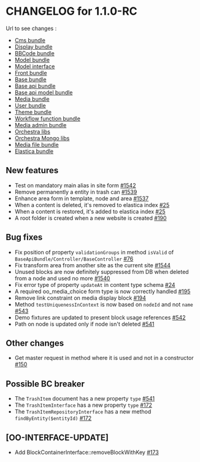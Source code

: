 # CHANGELOG for 1.1.0-RC

Url to see changes : 

 - [Cms bundle](https://github.com/open-orchestra/open-orchestra-cms-bundle/compare/v1.1.0-beta...v1.1.0-RC)
 - [Display bundle](https://github.com/open-orchestra/open-orchestra-display-bundle/compare/v1.1.0-beta...v1.1.0-RC)
 - [BBCode bundle](https://github.com/open-orchestra/open-orchestra-bbcode-bundle/compare/v1.1.0-beta...v1.1.0-RC)
 - [Model bundle](https://github.com/open-orchestra/open-orchestra-model-bundle/compare/v1.1.0-beta...v1.1.0-RC)
 - [Model interface](https://github.com/open-orchestra/open-orchestra-model-interface/compare/v1.1.0-beta...v1.1.0-RC)
 - [Front bundle](https://github.com/open-orchestra/open-orchestra-front-bundle/compare/v1.1.0-beta...v1.1.0-RC)
 - [Base bundle](https://github.com/open-orchestra/open-orchestra-base-bundle/compare/v1.1.0-beta...v1.1.0-RC)
 - [Base api bundle](https://github.com/open-orchestra/open-orchestra-base-api-bundle/compare/v1.1.0-beta...v1.1.0-RC)
 - [Base api model bundle](https://github.com/open-orchestra/open-orchestra-base-api-mongo-model-bundle/compare/v1.1.0-beta...v1.1.0-RC)
 - [Media bundle](https://github.com/open-orchestra/open-orchestra-media-bundle/compare/v1.1.0-beta...v1.1.0-RC)
 - [User bundle](https://github.com/open-orchestra/open-orchestra-user-bundle/compare/v1.1.0-beta...v1.1.0-RC)
 - [Theme bundle](https://github.com/open-orchestra/open-orchestra-theme-bundle/compare/v1.1.0-beta...v1.1.0-RC)
 - [Workflow function bundle](https://github.com/open-orchestra/open-orchestra-worflow-function-bundle/compare/v1.1.0-beta...v1.1.0-RC)
 - [Media admin bundle](https://github.com/open-orchestra/open-orchestra-media-admin-bundle/compare/v1.1.0-beta...v1.1.0-RC)
 - [Orchestra libs](https://github.com/open-orchestra/open-orchestra-libs/compare/v1.1.0-beta...v1.1.0-RC)
 - [Orchestra Mongo libs](https://github.com/open-orchestra/open-orchestra-mongo-libs/compare/v1.1.0-beta...v1.1.0-RC)
 - [Media file bundle](https://github.com/open-orchestra/open-orchestra-media-file-bundle/compare/v1.1.0-beta...v1.1.0-RC)
 - [Elastica bundle](https://github.com/open-orchestra/open-orchestra-elastica-bundle/compare/v1.1.0-beta...v1.1.0-RC)


## New features

- Test on mandatory main alias in site form [#1542](https://github.com/open-orchestra/open-orchestra-cms-bundle/pull/1542)
- Remove permanently a entity in trash can [#1539](https://github.com/open-orchestra/open-orchestra-cms-bundle/pull/1539)
- Enhance area form in template, node and area [#1537](https://github.com/open-orchestra/open-orchestra-cms-bundle/pull/1537)
- When a content is deleted, it's removed to elastica index [#25](https://github.com/open-orchestra/open-orchestra-elastica-bundle/pull/25)
- When a content is restored, it's added to elastica index [#25](https://github.com/open-orchestra/open-orchestra-elastica-bundle/pull/25)
- A root folder is created when a new website is created [#190](https://github.com/open-orchestra/open-orchestra-media-admin-bundle/pull/190)

## Bug fixes

- Fix position of property `validationGroups` in method `isValid` of `BaseApiBundle/Controller/BaseController` [#76](https://github.com/open-orchestra/open-orchestra-base-api-bundle/pull/76)
- Fix transform area from another site as the current site [#1544](https://github.com/open-orchestra/open-orchestra-cms-bundle/pull/1544)
- Unused blocks are now definitely suppressed from DB when deleted from a node and used no more [#1540](https://github.com/open-orchestra/open-orchestra-cms-bundle/pull/1540)
- Fix error type of property ``updateAt`` in content type schema [#24](https://github.com/open-orchestra/open-orchestra-elastica-bundle/pull/24)
- A required oo_media_choice form type is now correctly handled [#195](https://github.com/open-orchestra/open-orchestra-media-admin-bundle/pull/195)
- Remove link constraint on media display block [#194](https://github.com/open-orchestra/open-orchestra-media-admin-bundle/pull/194)
- Method ``testUniquenessInContext`` is now based on ``nodeId`` and not ``name`` [#543](https://github.com/open-orchestra/open-orchestra-model-bundle/pull/543)
- Demo fixtures are updated to present block usage references [#542](https://github.com/open-orchestra/open-orchestra-model-bundle/pull/542)
- Path on node is updated only if node isn't deleted [#541](https://github.com/open-orchestra/open-orchestra-model-bundle/pull/541)

## Other changes

- Get master request in method where it is used and not in a constructor [#150](https://github.com/open-orchestra/open-orchestra-front-bundle/pull/150)

## Possible BC breaker

- The `TrashItem` document has a new property `type` [#541](https://github.com/open-orchestra/open-orchestra-model-bundle/pull/541)
- The `TrashItemInterface` has a new property `type` [#172](https://github.com/open-orchestra/open-orchestra-model-interface/pull/172)
- The `TrashItemRepositoryInterface` has a new method `findByEntity($entityId)` [#172](https://github.com/open-orchestra/open-orchestra-model-interface/pull/172)

## [OO-INTERFACE-UPDATE]

- Add BlockContainerInterface::removeBlockWithKey [#173](https://github.com/open-orchestra/open-orchestra-model-interface/pull/173)

